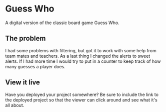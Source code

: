 # Guess Who

A digital version of the classic board game Guess Who.

## The problem

I had some problems with filtering, but got it to work with some help from team mates and teachers. As a last thing I changed the alerts to sweet alerts. If I had more time I would try to put in a counter to keep track of how many guesses a player does.

## View it live

Have you deployed your project somewhere? Be sure to include the link to the deployed project so that the viewer can click around and see what it's all about.
